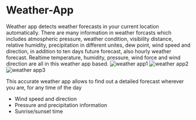 # Weather-App
Weather app detects weather forecasts in your current location automatically. There are many information in weather forcasts which includes atmospheric pressure, weather condition, visibility distance, relative humidity, precipitation in different unites, dew point, wind speed and direction, in addition to ten days future forecast, also hourly weather forecast.
Realtime temperature, humidity, pressure, wind force and wind direction are all in this weather app based.
![weather app1](https://user-images.githubusercontent.com/71692155/94337679-06e0c980-000a-11eb-8142-9106289b9766.jpeg)
![weather app2](https://user-images.githubusercontent.com/71692155/94337681-0c3e1400-000a-11eb-9793-2663d6671a1f.jpeg)
![weather app3](https://user-images.githubusercontent.com/71692155/94337682-0f390480-000a-11eb-9aa9-75664dafaaad.jpeg)


This accurate weather app allows to find out a detailed forecast wherever you are, for any time of the day 
- Wind speed and direction
- Pressure and precipitation information
- Sunrise/sunset time
